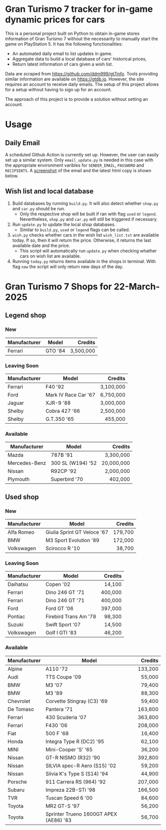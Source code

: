 # Gran Turismo 7 tracker for in-game dynamic prices for cars

This is a personal project built on Python to obtain in-game stores information of Gran Turismo 7 without the necessarity to manually start the game on PlayStation 5. It has the following functionalities:

- An automated daily email to list updates in game.
- Aggregate data to build a local database of cars' historical prices,
- Return latest information of cars given a wish list.

Data are scraped from https://github.com/ddm999/gt7info. Tools providing similar information are available on https://gtdb.io. However, the site requires an account to receive daily emails. The setup of this project allows for a setup without having to sign up for an account.

The approach of this project is to provide a solution without setting an account.

# Usage

## Daily Email

A scheduled Github Action is currently set up. However, the user can easily set up a similar system. Only `email_update.py` is needed in this case with the appropriate environment varibles for `SENDER_EMAIL`, `PASSWORD` and `RECIPIENTS`. A [screenshot](https://raw.githubusercontent.com/marcohoucheng/Gran-Turismo-7-Price-Tracker/main/data/email_screenshot.png) of the email and the latest html copy is shown below.

## Wish list and local database

1. Build databases by running `build.py`. It will also detect whether `shop.py` and `car.py` should be run.
    - Only the respective shop will be built if ran with flag `used` or `legend`. Nevertheless, `shop.py` and `car.py` will still be triggered if necessary.
2. Run `update.py` to update the local shop databases.
    - Similar to `build.py`, `used` or `legend` flags can be called.
3. `wish.py` checks whether cars in the wish list `wish_list.txt` are available today. If so, then it will return the price. Otherwise, it returns the last available date and the price.
    - This script will automatically run `update.py` when checking whather cars on wish list are available.
4. Running `today.py` returns items available in the shops in terminal. With flag `new` the script will only return new days of the day.


# Gran Turismo 7 Shops for 22-March-2025



## Legend shop

### New
 | Manufacturer | Model | Credits |
 | --- | --- | --: |
|Ferrari|GTO '84|3,500,000|

### Leaving Soon
 | Manufacturer | Model | Credits |
 | --- | --- | --: |
|Ferrari|F40 '92|3,100,000|
|Ford|Mark IV Race Car '67|6,750,000|
|Jaguar|XJR-9 '88|3,000,000|
|Shelby|Cobra 427 '66|2,500,000|
|Shelby|G.T.350 '65|455,000|

### Available
 | Manufacturer | Model | Credits |
 | --- | --- | --: |
|Mazda|787B '91|3,300,000|
|Mercedes-Benz|300 SL (W194) '52|20,000,000|
|Nissan|R92CP '92|2,000,000|
|Plymouth|Superbird '70|402,000|


## Used shop

### New
 | Manufacturer | Model | Credits |
 | --- | --- | --: |
|Alfa Romeo|Giulia Sprint GT Veloce '67|179,700|
|BMW|M3 Sport Evolution '89|172,000|
|Volkswagen|Scirocco R '10|38,700|

### Leaving Soon
 | Manufacturer | Model | Credits |
 | --- | --- | --: |
|Daihatsu|Copen '02|14,100|
|Ferrari|Dino 246 GT '71|400,000|
|Ferrari|Dino 246 GT '71|400,000|
|Ford|Ford GT '06|397,000|
|Pontiac|Firebird Trans Am '78|98,300|
|Suzuki|Swift Sport '07|14,500|
|Volkswagen|Golf I GTI '83|46,200|

### Available
 | Manufacturer | Model | Credits |
 | --- | --- | --: |
|Alpine|A110 '72|133,200|
|Audi|TTS Coupe '09|55,000|
|BMW|M3 '07|79,400|
|BMW|M3 '89|88,300|
|Chevrolet|Corvette Stingray (C3) '69|59,400|
|De Tomaso|Pantera '71|163,600|
|Ferrari|430 Scuderia '07|363,800|
|Ferrari|F430 '06|208,000|
|Fiat|500 F '68|16,400|
|Honda|Integra Type R (DC2) '95|62,100|
|MINI|Mini-Cooper 'S' '65|36,200|
|Nissan|GT-R NISMO (R32) '90|392,800|
|Nissan|SILVIA spec-R Aero (S15) '02|59,200|
|Nissan|Silvia K's Type S (S14) '94|44,900|
|Porsche|911 Carrera RS (964) '92|207,000|
|Subaru|Impreza 22B-STi '98|166,500|
|TVR|Tuscan Speed 6 '00|84,600|
|Toyota|MR2 GT-S '97|56,200|
|Toyota|Sprinter Trueno 1600GT APEX (AE86) '83|56,700|
